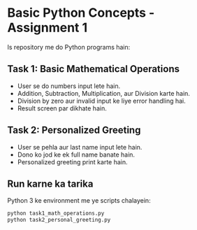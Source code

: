 # Basic Python Concepts - Assignment 1

Is repository me do Python programs hain:

## Task 1: Basic Mathematical Operations
- User se do numbers input lete hain.
- Addition, Subtraction, Multiplication, aur Division karte hain.
- Division by zero aur invalid input ke liye error handling hai.
- Result screen par dikhate hain.

## Task 2: Personalized Greeting
- User se pehla aur last name input lete hain.
- Dono ko jod ke ek full name banate hain.
- Personalized greeting print karte hain.

## Run karne ka tarika
Python 3 ke environment me ye scripts chalayein:

```bash
python task1_math_operations.py
python task2_personal_greeting.py
